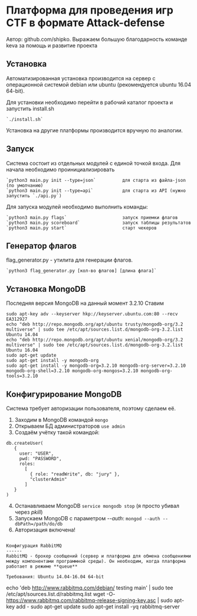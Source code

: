 Платформа для проведения игр CTF в формате Attack-defense
=========================================================
Автор: github.com/shipko. Выражаем большую благодарность команде keva за помощь и развитие проекта

Установка
---------
Автоматизированная установка производится на сервер с операционной системой debian или ubuntu (рекомендуется ubuntu 16.04 64-bit).

Для установки необходимо перейти в рабочий каталог проекта и запустить install.sh

    `./install.sh`

Установка на другие платформы производится вручную по аналогии.

Запуск
------
Система состоит из отдельных модулей с единой точкой входа.
Для начала необходимо проинициализировать

    `python3 main.py init --type=json`          для старта из файла-json (по умолчанию)
    `python3 main.py init --type=api`           для старта из API (нужно запустить `./api.py`)

Для запуска модулей необходимо выполнить команды:

    `python3 main.py flags`                     запуск приемки флагов
    `python3 main.py scoreboard`                запуск таблицы результатов
    `python3 main.py start`                     старт чекеров

Генератор флагов
------
flag_generator.py - утилита для генерации флагов.

    `python3 flag_generator.py [кол-во флагов] [длина флага]`

Установка MongoDB
------
Последняя версия MongoDB на данный момент 3.2.10 Ставим
```
sudo apt-key adv --keyserver hkp://keyserver.ubuntu.com:80 --recv EA312927
echo "deb http://repo.mongodb.org/apt/ubuntu trusty/mongodb-org/3.2 multiverse" | sudo tee /etc/apt/sources.list.d/mongodb-org-3.2.list     Ubuntu 14.04
echo "deb http://repo.mongodb.org/apt/ubuntu xenial/mongodb-org/3.2 multiverse" | sudo tee /etc/apt/sources.list.d/mongodb-org-3.2.list     Ubuntu 16.04
sudo apt-get update
sudo apt-get install -y mongodb-org
sudo apt-get install -y mongodb-org=3.2.10 mongodb-org-server=3.2.10 mongodb-org-shell=3.2.10 mongodb-org-mongos=3.2.10 mongodb-org-tools=3.2.10

```

Конфигурирование MongoDB
------
Система требует авторизации пользователя, поэтому сделаем её.

1. Заходим в MongoDB командой `mongo`
2. Открываем БД администраторов `use admin`
3. Создаём учётку такой командой:
```
db.createUser(
   {
     user: "USER",
     pwd: "PASSWORD",
     roles:
       [
         { role: "readWrite", db: "jury" },
         "clusterAdmin"
       ]
   }
)
```

4. Останавливаем MongoDB `service mongodb stop` (я просто убивал через _pkill_)
5. Запускаем MongoDB с параметром _--auth_: `mongod --auth --dbPath=/path/do/db`
6. Авторизация включена!
```

Конфигурация RabbitMQ
------
RabbitMQ - брокер сообщений (сервер и платформа для обмена сообщениями между компонентами программной среды). Он необходим, когда платформа работает в режиме **queue**

Требования: Ubuntu 14.04-16.04 64-bit

```
echo 'deb http://www.rabbitmq.com/debian/ testing main' |
    sudo tee /etc/apt/sources.list.d/rabbitmq.list
wget -O- https://www.rabbitmq.com/rabbitmq-release-signing-key.asc |
    sudo apt-key add -
sudo apt-get update
sudo apt-get install -yq rabbitmq-server
```
